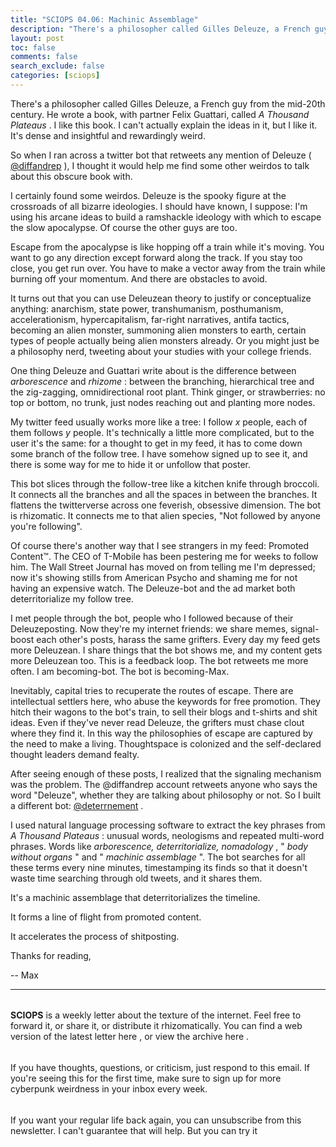 ```yaml
---
title: "SCIOPS 04.06: Machinic Assemblage"
description: "There's a philosopher called Gilles Deleuze, a French guy from the mid-20th century"
layout: post
toc: false
comments: false
search_exclude: false
categories: [sciops]
---
```






 There's a philosopher called Gilles Deleuze, a French guy from the mid-20th century. He wrote a book, with partner Felix Guattari, called
 *A Thousand Plateaus* 
 . I like this book. I can't actually explain the ideas in it, but I like it. It's dense and insightful and rewardingly weird.
 







 So when I ran across a twitter bot that retweets any mention of Deleuze (
 [@diffandrep](www.twitter.com/diffandrep) 
 ), I thought it would help me find some other weirdos to talk about this obscure book with.
 







 I certainly found some weirdos. Deleuze is the spooky figure at the crossroads of all bizarre ideologies. I should have known, I suppose: I'm using his arcane ideas to build a ramshackle ideology with which to escape the slow apocalypse. Of course the other guys are too.
 







 Escape from the apocalypse is like hopping off a train while it's moving. You want to go any direction except forward along the track. If you stay too close, you get run over. You have to make a vector away from the train while burning off your momentum. And there are obstacles to avoid.
 







 It turns out that you can use Deleuzean theory to justify or conceptualize anything: anarchism, state power, transhumanism, posthumanism, accelerationism, hypercapitalism, far-right narratives, antifa tactics, becoming an alien monster, summoning alien monsters to earth, certain types of people actually being alien monsters already. Or you might just be a philosophy nerd, tweeting about your studies with your college friends.
 







 One thing Deleuze and Guattari write about is the difference between
 *arborescence* 
 and
 *rhizome* 
 : between the branching, hierarchical tree and the zig-zagging, omnidirectional root plant. Think ginger, or strawberries: no top or bottom, no trunk, just nodes reaching out and planting more nodes.
 







 My twitter feed usually works more like a tree: I follow
 *x* 
 people, each of them follows
 *y* 
 people. It's technically a little more complicated, but to the user it's the same: for a thought to get in my feed, it has to come down some branch of the follow tree. I have somehow signed up to see it, and there is some way for me to hide it or unfollow that poster.
 







 This bot slices through the follow-tree like a kitchen knife through broccoli. It connects all the branches and all the spaces in between the branches. It flattens the twitterverse across one feverish, obsessive dimension. The bot is rhizomatic. It connects me to that alien species, "Not followed by anyone you're following".
 







 Of course there's another way that I see strangers in my feed: Promoted Content™. The CEO of T-Mobile has been pestering me for weeks to follow him. The Wall Street Journal has moved on from telling me I'm depressed; now it's showing stills from American Psycho and shaming me for not having an expensive watch. The Deleuze-bot and the ad market both deterritorialize my follow tree.
 







 I met people through the bot, people who I followed because of their Deleuzeposting. Now they're my internet friends: we share memes, signal-boost each other's posts, harass the same grifters. Every day my feed gets more Deleuzean. I share things that the bot shows me, and my content gets more Deleuzean too. This is a feedback loop. The bot retweets me more often. I am becoming-bot. The bot is becoming-Max.
 







 Inevitably, capital tries to recuperate the routes of escape. There are intellectual settlers here, who abuse the keywords for free promotion. They hitch their wagons to the bot's train, to sell their blogs and t-shirts and shit ideas. Even if they've never read Deleuze, the grifters must chase clout where they find it. In this way the philosophies of escape are captured by the need to make a living. Thoughtspace is colonized and the self-declared thought leaders demand fealty.
 







 After seeing enough of these posts, I realized that the signaling mechanism was the problem. The @diffandrep account retweets anyone who says the word "Deleuze", whether they are talking about philosophy or not. So I built a different bot:
 [@deterrnement](https://twitter.com/deterrnement) 
 .
 







 I used natural language processing software to extract the key phrases from
 *A Thousand Plateaus* 
 : unusual words, neologisms and repeated multi-word phrases. Words like
 *arborescence, deterritorialize, nomadology* 
 , "
 *body without organs* 
 " and "
 *machinic assemblage* 
 ". The bot searches for all these terms every nine minutes, timestamping its finds so that it doesn't waste time searching through old tweets, and it shares them.
   

  

 It's a machinic assemblage that deterritorializes the timeline.
   

 It forms a line of flight from promoted content.
   

 It accelerates the process of shitposting.
 







 Thanks for reading,
 







 -- Max
 

  






---


###### 
**SCIOPS** 
 is a weekly letter about the texture of the internet. Feel free to forward it, or share it, or distribute it rhizomatically. You can find a web version of the
 latest letter here
 , or view the
 archive here
 .


###### 
 If you have thoughts, questions, or criticism, just respond to this email. If you're seeing this for the first time, make sure to
 sign up
 for more  cyberpunk weirdness in your inbox every week.


###### 
 If you want your regular life back again, you can unsubscribe from this newsletter. I can't guarantee that will help. But you can try it


